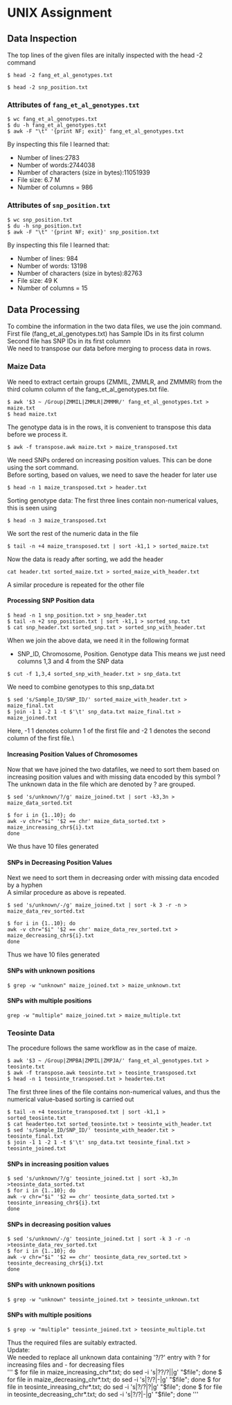 # UNIX Assignment

## Data Inspection



The top lines of the given files are initally inspected with the head -2 command
```
$ head -2 fang_et_al_genotypes.txt

$ head -2 snp_position.txt
```

### Attributes of `fang_et_al_genotypes.txt`
```
$ wc fang_et_al_genotypes.txt
$ du -h fang_et_al_genotypes.txt
$ awk -F "\t" '{print NF; exit}' fang_et_al_genotypes.txt
```
By inspecting this file I learned that:

* Number of lines:2783
* Number of words:2744038
* Number of characters (size in bytes):11051939
* File size: 6.7 M
* Number of columns = 986

### Attributes of `snp_position.txt`

```
$ wc snp_position.txt
$ du -h snp_position.txt
$ awk -F "\t" '{print NF; exit}' snp_position.txt
```

By inspecting this file I learned that:
* Number of lines: 984
* Number of words: 13198
* Number of characters (size in bytes):82763
* File size: 49 K
* Number of columns = 15


## Data Processing
To combine the information in the two data files, we use the join command.\
First file (fang_et_al_genotypes.txt) has Sample IDs in its first column\
Second file has SNP IDs in its first columnn\
We need to transpose our data before merging to process data in rows.

### Maize Data
We need to extract certain groups (ZMMIL, ZMMLR, and ZMMMR) from the third column column of the fang_et_al_genotypes.txt file.

```
$ awk '$3 ~ /Group|ZMMIL|ZMMLR|ZMMMR/' fang_et_al_genotypes.txt > maize.txt
$ head maize.txt

```
The genotype data is in the rows, it is convenient to transpose this data before we process it.
```
$ awk -f transpose.awk maize.txt > maize_transposed.txt
```
We need SNPs ordered on increasing position values. This can be done using the sort command.\
Before sorting, based on values, we need to save the header for later use
```
$ head -n 1 maize_transposed.txt > header.txt
```
Sorting genotype data:
The first three lines contain non-numerical values, this is seen using 
```
$ head -n 3 maize_transposed.txt
```
We sort the rest of the numeric data in the file
```
$ tail -n +4 maize_transposed.txt | sort -k1,1 > sorted_maize.txt
```
Now the data is ready after sorting, we add the header 
```
cat header.txt sorted_maize.txt > sorted_maize_with_header.txt
```
A similar procedure is repeated for the other file


#### Processing SNP Position data
```
$ head -n 1 snp_position.txt > snp_header.txt
$ tail -n +2 snp_position.txt | sort -k1,1 > sorted_snp.txt
$ cat snp_header.txt sorted_snp.txt > sorted_snp_with_header.txt
```

When we join the above data, we need it in the following format
* SNP_ID, Chromosome, Position. Genotype data
This means we just need columns 1,3 and 4 from the SNP data
```
$ cut -f 1,3,4 sorted_snp_with_header.txt > snp_data.txt
```
We need to combine genotypes to this snp_data.txt
```
$ sed 's/Sample_ID/SNP_ID/' sorted_maize_with_header.txt > maize_final.txt
$ join -1 1 -2 1 -t $'\t' snp_data.txt maize_final.txt > maize_joined.txt
```
Here, -1 1 denotes column 1 of the first file and -2 1 denotes the second column of the first file.\
#### Increasing Position Values of Chromosomes

Now that we have joined the two datafiles, we need to sort them based on increasing position values and with missing data encoded by this symbol ?\
The unknown data in the file which are denoted by ? are grouped.
```
$ sed 's/unknown/?/g' maize_joined.txt | sort -k3,3n > maize_data_sorted.txt 

$ for i in {1..10}; do
awk -v chr="$i" '$2 == chr' maize_data_sorted.txt > maize_increasing_chr${i}.txt
done
```
We thus have 10 files generated

#### SNPs in Decreasing Position Values 

Next we need to sort them in decreasing order with missing data encoded by a hyphen\
A similar procedure as above is repeated.
```
$ sed 's/unknown/-/g' maize_joined.txt | sort -k 3 -r -n > maize_data_rev_sorted.txt 

$ for i in {1..10}; do
awk -v chr="$i" '$2 == chr' maize_data_rev_sorted.txt > maize_decreasing_chr${i}.txt
done
```
Thus we have 10 files generated

#### SNPs with unknown positions
```
$ grep -w "unknown" maize_joined.txt > maize_unknown.txt
```
#### SNPs with multiple positions
```
grep -w "multiple" maize_joined.txt > maize_multiple.txt
```

### Teosinte Data
The procedure follows the same workflow as in the case of maize.

```
$ awk '$3 ~ /Group|ZMPBA|ZMPIL|ZMPJA/' fang_et_al_genotypes.txt > teosinte.txt
$ awk -f transpose.awk teosinte.txt > teosinte_transposed.txt
$ head -n 1 teosinte_transposed.txt > headerteo.txt

```
The first three lines of the file contains non-numerical values, and thus the numerical value-based sorting is carried out
```
$ tail -n +4 teosinte_transposed.txt | sort -k1,1 > sorted_teosinte.txt
$ cat headerteo.txt sorted_teosinte.txt > teosinte_with_header.txt
$ sed 's/Sample_ID/SNP_ID/' teosinte_with_header.txt > teosinte_final.txt
$ join -1 1 -2 1 -t $'\t' snp_data.txt teosinte_final.txt > teosinte_joined.txt
```
#### SNPs in increasing position values
```
$ sed 's/unknown/?/g' teosinte_joined.txt | sort -k3,3n >teosinte_data_sorted.txt
$ for i in {1..10}; do
awk -v chr="$i" '$2 == chr' teosinte_data_sorted.txt > teosinte_inreasing_chr${i}.txt
done
```
#### SNPs in decreasing position values
```
$ sed 's/unknown/-/g' teosinte_joined.txt | sort -k 3 -r -n  >teosinte_data_rev_sorted.txt
$ for i in {1..10}; do
awk -v chr="$i" '$2 == chr' teosinte_data_rev_sorted.txt > teosinte_decreasing_chr${i}.txt
done
```
#### SNPs with unknown positions
```
$ grep -w "unknown" teosinte_joined.txt > teosinte_unknown.txt
```
#### SNPs with multiple positions
```
$ grep -w "multiple" teosinte_joined.txt > teosinte_multiple.txt
```

Thus the required files are suitably extracted.\
Update:\
We needed to replace all unknown data containing '?/?' entry with ? for increasing files and - for decreasing files\
'''
$ for file in maize_increasing_chr*.txt; do     sed -i 's|\??/?||g' "$file"; done
$ for file in maize_decreasing_chr*.txt; do     sed -i 's|\?/?|-|g' "$file"; done
$ for file in teosinte_inreasing_chr*.txt; do     sed -i 's|\?/?|?|g' "$file"; done
$ for file in teosinte_decreasing_chr*.txt; do     sed -i 's|\?/?|-|g' "$file"; done
'''
